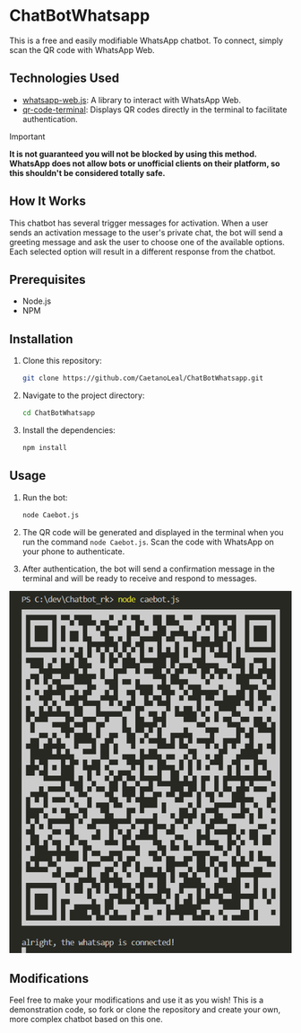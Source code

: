 # ChatBotWhatsapp

This is a free and easily modifiable WhatsApp chatbot. To connect, simply scan the QR code with WhatsApp Web.

## Technologies Used

- [whatsapp-web.js](https://github.com/pedroslopez/whatsapp-web.js/): A library to interact with WhatsApp Web.
- [qr-code-terminal](https://github.com/gtaranuq/qr-code-terminal): Displays QR codes directly in the terminal to facilitate authentication.

> [!IMPORTANT]
> **It is not guaranteed you will not be blocked by using this method. WhatsApp does not allow bots or unofficial clients on their platform, so this shouldn't be considered totally safe.**


## How It Works

This chatbot has several trigger messages for activation. When a user sends an activation message to the user's private chat, the bot will send a greeting message and ask the user to choose one of the available options. Each selected option will result in a different response from the chatbot.

## Prerequisites

- Node.js
- NPM

## Installation

1. Clone this repository:

    ```bash
    git clone https://github.com/CaetanoLeal/ChatBotWhatsapp.git
    ```

2. Navigate to the project directory:

    ```bash
    cd ChatBotWhatsapp
    ```

3. Install the dependencies:

    ```bash
    npm install
    ```

## Usage

1. Run the bot:

    ```bash
    node Caebot.js
    ```

2. The QR code will be generated and displayed in the terminal when you run the command `node Caebot.js`. Scan the code with WhatsApp on your phone to authenticate.

3. After authentication, the bot will send a confirmation message in the terminal and will be ready to receive and respond to messages.

![QR Code](assets/qrcode.png)

## Modifications

Feel free to make your modifications and use it as you wish! This is a demonstration code, so fork or clone the repository and create your own, more complex chatbot based on this one.
